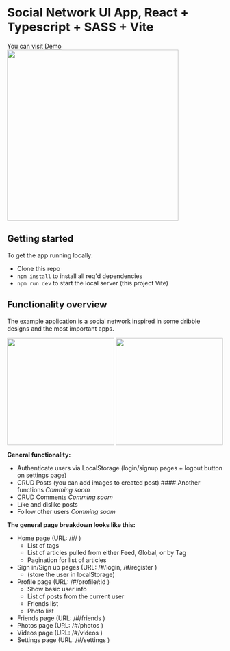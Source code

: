 # Social Network UI App, React + Typescript + SASS + Vite

You can visit [Demo](https://mysocialnetwork-xi.vercel.app/)
<br />
<img src="https://github.com/carlosblinf/get-all/blob/main/public/capture.png" align="center" width="400px" /></a>

## Getting started

To get the app running locally:

- Clone this repo
- `npm install` to install all req'd dependencies
- `npm run dev` to start the local server (this project Vite)

## Functionality overview

The example application is a social network inspired in some dribble designs and the most important apps.

<a href="https://dribbble.com/shots/18932669-Social-media-platfrom-Forumboard"><img src="https://cdn.dribbble.com/users/5324991/screenshots/18932669/media/01d21560329971cc5decc4afaaeae152.png" align="right" width="250px" /></a>
<a href="https://dribbble.com/shots/15327109-Social-Network-Web-Concept"><img src="https://cdn.dribbble.com/users/78806/screenshots/15327109/media/eec25a4fdba8566cecad66f70cab1a88.png" align="center" width="250px" /></a>

**General functionality:**

- Authenticate users via LocalStorage (login/signup pages + logout button on settings page)
- CRUD Posts (you can add images to created post) #### Another functions _Comming soom_
- CRUD Comments _Comming soom_
- Like and dislike posts
- Follow other users _Comming soom_

**The general page breakdown looks like this:**

- Home page (URL: /#/ )
  - List of tags
  - List of articles pulled from either Feed, Global, or by Tag
  - Pagination for list of articles
- Sign in/Sign up pages (URL: /#/login, /#/register )
  - (store the user in localStorage)
- Profile page (URL: /#/profile/:id )
  - Show basic user info
  - List of posts from the current user
  - Friends list
  - Photo list
- Friends page (URL: /#/friends )
- Photos page (URL: /#/photos )
- Videos page (URL: /#/videos )
- Settings page (URL: /#/settings )

<br />
